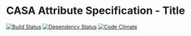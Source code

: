 # CASA Attribute Specification - Title

[![Build Status](https://travis-ci.org/AppSharing/casa-attribute-title.png)](https://travis-ci.org/AppSharing/casa-attribute-title) [![Dependency Status](https://gemnasium.com/AppSharing/casa-attribute-title.png)](https://gemnasium.com/AppSharing/casa-attribute-title) [![Code Climate](https://codeclimate.com/github/AppSharing/casa-attribute-title.png)](https://codeclimate.com/github/AppSharing/casa-attribute-title)